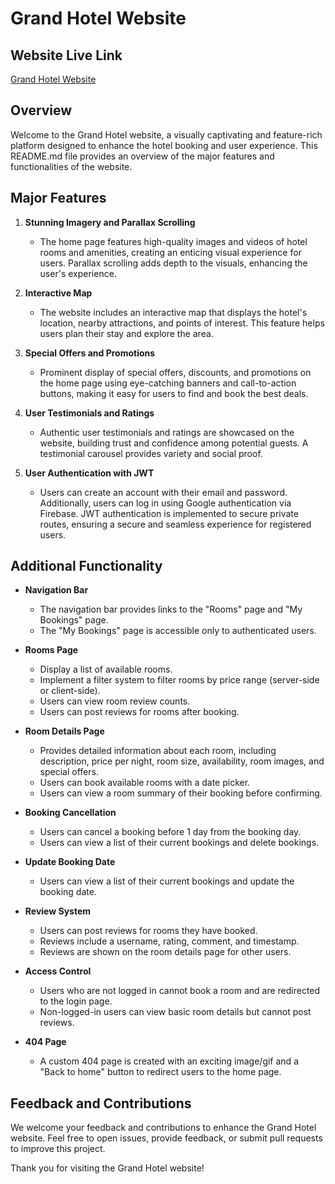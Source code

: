 # Grand Hotel Website

## Website Live Link

[Grand Hotel Website](https://grand-hotel-000.netlify.app)

## Overview

Welcome to the Grand Hotel website, a visually captivating and feature-rich platform designed to enhance the hotel booking and user experience. This README.md file provides an overview of the major features and functionalities of the website.

## Major Features

1. **Stunning Imagery and Parallax Scrolling**
   - The home page features high-quality images and videos of hotel rooms and amenities, creating an enticing visual experience for users. Parallax scrolling adds depth to the visuals, enhancing the user's experience.

2. **Interactive Map**
   - The website includes an interactive map that displays the hotel's location, nearby attractions, and points of interest. This feature helps users plan their stay and explore the area.

3. **Special Offers and Promotions**
   - Prominent display of special offers, discounts, and promotions on the home page using eye-catching banners and call-to-action buttons, making it easy for users to find and book the best deals.

4. **User Testimonials and Ratings**
   - Authentic user testimonials and ratings are showcased on the website, building trust and confidence among potential guests. A testimonial carousel provides variety and social proof.

5. **User Authentication with JWT**
   - Users can create an account with their email and password. Additionally, users can log in using Google authentication via Firebase. JWT authentication is implemented to secure private routes, ensuring a secure and seamless experience for registered users.

## Additional Functionality

- **Navigation Bar**
  - The navigation bar provides links to the "Rooms" page and "My Bookings" page.
  - The "My Bookings" page is accessible only to authenticated users.

- **Rooms Page**
  - Display a list of available rooms.
  - Implement a filter system to filter rooms by price range (server-side or client-side).
  - Users can view room review counts.
  - Users can post reviews for rooms after booking.

- **Room Details Page**
  - Provides detailed information about each room, including description, price per night, room size, availability, room images, and special offers.
  - Users can book available rooms with a date picker.
  - Users can view a room summary of their booking before confirming.

- **Booking Cancellation**
  - Users can cancel a booking before 1 day from the booking day.
  - Users can view a list of their current bookings and delete bookings.

- **Update Booking Date**
  - Users can view a list of their current bookings and update the booking date.

- **Review System**
  - Users can post reviews for rooms they have booked.
  - Reviews include a username, rating, comment, and timestamp.
  - Reviews are shown on the room details page for other users.

- **Access Control**
  - Users who are not logged in cannot book a room and are redirected to the login page.
  - Non-logged-in users can view basic room details but cannot post reviews.

- **404 Page**
  - A custom 404 page is created with an exciting image/gif and a "Back to home" button to redirect users to the home page.

## Feedback and Contributions

We welcome your feedback and contributions to enhance the Grand Hotel website. Feel free to open issues, provide feedback, or submit pull requests to improve this project.

Thank you for visiting the Grand Hotel website!

